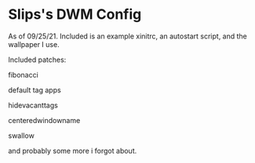 # Slips's DWM Config

As of 09/25/21.
Included is an example xinitrc, an autostart script, and the wallpaper I use.

Included patches:

fibonacci

default tag apps

hidevacanttags

centeredwindowname

swallow

and probably some more i forgot about.
